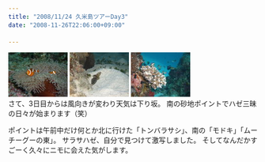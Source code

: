 ```yaml
---
title: "2008/11/24 久米島ツアーDay3"
date: "2008-11-26T22:06:00+09:00"

---
```


<div class="diaryPhoto"><a href="/images/mixi/2008/1006076941_48.jpg" data-lightbox="60"><img src="/images/mixi/2008/.thumbnail/1006076941_48.jpg" alt="" /></a> <a href="/images/mixi/2008/1006076941_25.jpg" data-lightbox="60"><img src="/images/mixi/2008/.thumbnail/1006076941_25.jpg" alt="" /></a> <a href="/images/mixi/2008/1006076941_60.jpg" data-lightbox="60"><img src="/images/mixi/2008/.thumbnail/1006076941_60.jpg" alt="" /></a></div>
さて、3日目からは風向きが変わり天気は下り坂。
南の砂地ポイントでハゼ三昧の日々が始まります（笑）

ポイントは午前中だけ何とか北に行けた「トンバラサシ」、南の「モドキ」「ムーチーグーの東」。
サラサハゼ、自分で見つけて激写しました。
そしてなんだかすごーく久々にニモに会えた気がします。
